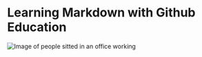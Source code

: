 # Learning Markdown with Github Education

![Image of people sitted in an office working](https://img.freepik.com/premium-photo/group-people-sitting-table-office-office-setting-there-is-gathering-individuals-seated-around-table_507704-24578.jpg)

